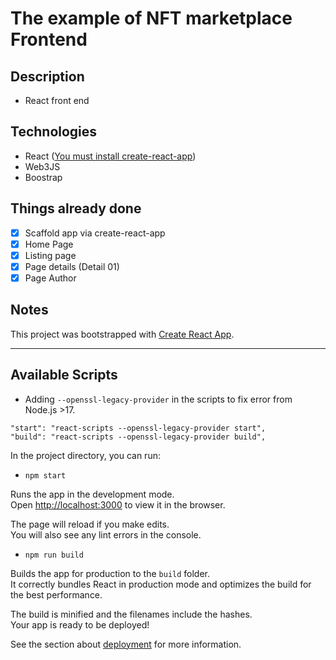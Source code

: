 # The example of NFT marketplace Frontend

## Description

-   React front end

## Technologies

-   React ([You must install create-react-app](https://create-react-app.dev/docs/getting-started/))
-   Web3JS
-   Boostrap

## Things already done

-   [x] Scaffold app via create-react-app
-   [x] Home Page
-   [x] Listing page
-   [x] Page details (Detail 01)
-   [x] Page Author

## Notes

This project was bootstrapped with [Create React App](https://github.com/facebook/create-react-app).

---

## Available Scripts

-   Adding `--openssl-legacy-provider` in the scripts to fix error from Node.js >17.

```
"start": "react-scripts --openssl-legacy-provider start",
"build": "react-scripts --openssl-legacy-provider build",
```

In the project directory, you can run:

-   `npm start`

Runs the app in the development mode.\
Open [http://localhost:3000](http://localhost:3000) to view it in the browser.

The page will reload if you make edits.\
You will also see any lint errors in the console.

-   `npm run build`

Builds the app for production to the `build` folder.\
It correctly bundles React in production mode and optimizes the build for the best performance.

The build is minified and the filenames include the hashes.\
Your app is ready to be deployed!

See the section about [deployment](https://facebook.github.io/create-react-app/docs/deployment) for more information.
